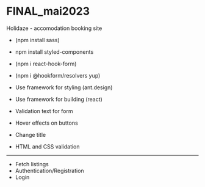 # FINAL_mai2023

Holidaze - accomodation booking site

<!-- - npx create-react-app holidaze -->

- (npm install sass)
- npm install styled-components
  <!-- - npm i @reduxjs/toolkit react-redux -->
  <!-- - npm i react-router-dom -->
- (npm i react-hook-form)
- (npm i @hookform/resolvers yup)

- Use framework for styling (ant.design)
- Use framework for building (react)

- Validation text for form
- Hover effects on buttons
- Change title
- HTML and CSS validation

---

- Fetch listings
- Authentication/Registration
- Login
